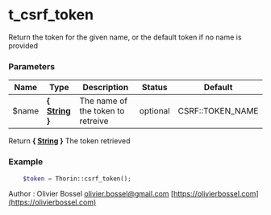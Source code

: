 # t_csrf_token

Return the token for the given name, or the default token if no name is provided


### Parameters
Name  |  Type  |  Description  |  Status  |  Default
------------  |  ------------  |  ------------  |  ------------  |  ------------
$name  |  **{ [String](http://php.net/manual/en/language.types.string.php) }**  |  The name of the token to retreive  |  optional  |  CSRF::TOKEN_NAME

Return **{ [String](http://php.net/manual/en/language.types.string.php) }** The token retrieved

### Example
```php
	$token = Thorin::csrf_token();
```
Author : Olivier Bossel [olivier.bossel@gmail.com](mailto:olivier.bossel@gmail.com) [https://olivierbossel.com](https://olivierbossel.com)